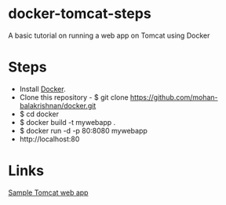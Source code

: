 # docker-tomcat-steps
A basic tutorial on running a web app on Tomcat using Docker

# Steps
* Install [Docker](https://docs.docker.com/install/).
* Clone this repository - $ git clone https://github.com/mohan-balakrishnan/docker.git
* $ cd docker
* $ docker build -t mywebapp .
* $ docker run -d -p 80:8080 mywebapp
* http://localhost:80

# Links
[Sample Tomcat web app](https://tomcat.apache.org/tomcat-8.0-doc/appdev/sample/)
